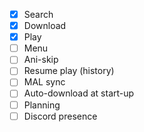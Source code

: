 - [X] Search
- [X] Download
- [X] Play
- [ ] Menu
- [ ] Ani-skip
- [ ] Resume play (history)
- [ ] MAL sync
- [ ] Auto-download at start-up
- [ ] Planning
- [ ] Discord presence
